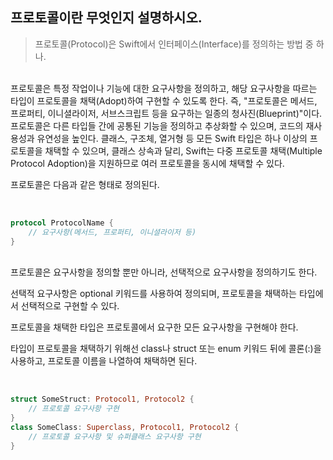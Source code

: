 ## 프로토콜이란 무엇인지 설명하시오.
</hr>

> 프로토콜(Protocol)은 Swift에서 인터페이스(Interface)를 정의하는 방법 중 하나.

<br>
프로토콜은 특정 작업이나 기능에 대한 요구사항을 정의하고, 해당 요구사항을 따르는 타입이 프로토콜을 채택(Adopt)하여 구현할 수 있도록 한다. 
즉, "프로토콜은 메서드, 프로퍼티, 이니셜라이저, 서브스크립트 등을 요구하는 일종의 청사진(Blueprint)"이다.
프로토콜은 다른 타입들 간에 공통된 기능을 정의하고 추상화할 수 있으며, 코드의 재사용성과 유연성을 높인다. 
클래스, 구조체, 열거형 등 모든 Swift 타입은 하나 이상의 프로토콜을 채택할 수 있으며, 클래스 상속과 달리, 
Swift는 다중 프로토콜 채택(Multiple Protocol Adoption)을 지원하므로 여러 프로토콜을 동시에 채택할 수 있다.

프로토콜은 다음과 같은 형태로 정의된다.

</br>

```swift
protocol ProtocolName {
    // 요구사항(메서드, 프로퍼티, 이니셜라이저 등)
}
```

</br>
프로토콜은 요구사항을 정의할 뿐만 아니라, 선택적으로 요구사항을 정의하기도 한다.

선택적 요구사항은 optional 키워드를 사용하여 정의되며, 프로토콜을 채택하는 타입에서 선택적으로 구현할 수 있다.

프로토콜을 채택한 타입은 프로토콜에서 요구한 모든 요구사항을 구현해야 한다. 

타입이 프로토콜을 채택하기 위해선 class나 struct 또는 enum 키워드 뒤에 콜론(:)을 사용하고, 프로토콜 이름을 나열하여 채택하면 된다.

</br>

```swift
struct SomeStruct: Protocol1, Protocol2 {
    // 프로토콜 요구사항 구현
}
class SomeClass: Superclass, Protocol1, Protocol2 {
    // 프로토콜 요구사항 및 슈퍼클래스 요구사항 구현
}
```
